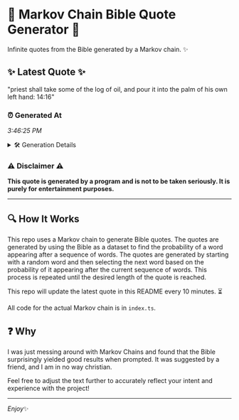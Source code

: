 # 📖 Markov Chain Bible Quote Generator 📖

Infinite quotes from the Bible generated by a Markov chain. ✨

## ✨ Latest Quote ✨
"priest shall take some of the log of oil, and pour it into the palm of his own left hand: 14:16"

### ⏰ Generated At
*3:46:25 PM*

<details>
    <summary>🛠️ Generation Details</summary>
    <p>
        <strong>🌱 Seed:</strong> priest<br>
        <strong>🔄 Iterations:</strong> 20<br>
        <strong>📜 Context History:</strong><br>[ priest ]: shall<br>[ priest, shall ]: take<br>[ priest, shall, take ]: some<br>[ priest, shall, take, some ]: of<br>[ priest, shall, take, some, of ]: the<br>[ priest, shall, take, some, of, the ]: log<br>[ shall, take, some, of, the, log ]: of<br>[ take, some, of, the, log, of ]: oil,<br>[ some, of, the, log, of, oil, ]: and<br>[ of, the, log, of, oil,, and ]: pour<br>[ the, log, of, oil,, and, pour ]: it<br>[ log, of, oil,, and, pour, it ]: into<br>[ of, oil,, and, pour, it, into ]: the<br>[ oil,, and, pour, it, into, the ]: palm<br>[ and, pour, it, into, the, palm ]: of<br>[ pour, it, into, the, palm, of ]: his<br>[ it, into, the, palm, of, his ]: own<br>[ into, the, palm, of, his, own ]: left<br>[ the, palm, of, his, own, left ]: hand:<br>[ palm, of, his, own, left, hand: ]: 14:16<br>
    </p>
</details>

### ⚠️ Disclaimer ⚠️
**This quote is generated by a program and is not to be taken seriously. It is purely for entertainment purposes.**

---

## 🔍 How It Works

This repo uses a Markov chain to generate Bible quotes. The quotes are generated by using the Bible as a dataset to find the probability of a word appearing after a sequence of words. The quotes are generated by starting with a random word and then selecting the next word based on the probability of it appearing after the current sequence of words. This process is repeated until the desired length of the quote is reached.

This repo will update the latest quote in this README every 10 minutes. ⏳

All code for the actual Markov chain is in `index.ts`.

## ❓ Why

I was just messing around with Markov Chains and found that the Bible surprisingly yielded good results when prompted. 
It was suggested by a friend, and I am in no way christian.

Feel free to adjust the text further to accurately reflect your intent and experience with the project!

---

*Enjoy*✨
